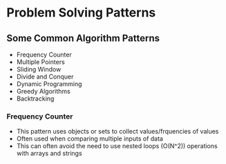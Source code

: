 # Problem Solving Patterns

## Some Common Algorithm Patterns
* Frequency Counter
* Multiple Pointers
* Sliding Window
* Divide and Conquer
* Dynamic Programming
* Greedy Algorithms
* Backtracking

### Frequency Counter
* This pattern uses objects or sets to collect values/frquencies of values
* Often used when comparing multiple inputs of data
* This can often avoid the need to use nested loops (O(N^2)) operations with arrays and strings

